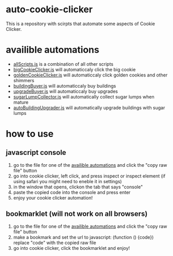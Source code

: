 # auto-cookie-clicker
This is a repository with scirpts that automate some aspects of Cookie Clicker.
# availible automations
- [allScripts.js](https://github.com/JoeydaGOAT-coder/auto-cookie-clicker/blob/main/plain-scripts/allScripts.js) is a combination of all other scripts
- [bigCookieClicker.js](https://github.com/JoeydaGOAT-coder/auto-cookie-clicker/blob/main/plain-scripts/bigCookieClicker.js) will automaticcaly click the big cookie
- [goldenCookieClicker.js](https://github.com/JoeydaGOAT-coder/auto-cookie-clicker/blob/main/plain-scripts/goldenCookieClicker.js) will automaticcaly click golden cookies and other shimmers
- [buildingBuyer.js](https://github.com/JoeydaGOAT-coder/auto-cookie-clicker/blob/main/plain-scripts/buildingBuyer.js) will automaticcaly buy buildings
- [upgradeBuyer.js](https://github.com/JoeydaGOAT-coder/auto-cookie-clicker/blob/main/plain-scripts/upgradeBuyer.js) will automaticcaly buy upgrades
- [sugarLumpCollector.js](https://github.com/JoeydaGOAT-coder/auto-cookie-clicker/blob/main/plain-scripts/sugarLumpCollector.js) will automatically collect sugar lumps when mature
- [autoBuildingUpgrader.js](https://github.com/JoeydaGOAT-coder/auto-cookie-clicker/blob/main/plain-scripts/autoBuildingUpgrader.js) will automatically upgrade buildings with sugar lumps
# how to use
## javascript console
1. go to the file for one of the [availible automations](#availible-automations) and click the "copy raw file" button
2. go into cookie clicker, left click, and press inspect or inspect element (if using safari you might need to eneble it in settings)
3. in the window that opens, clickon the tab that says "console"
4. paste the copied code into the console and press enter
5. enjoy your cookie clicker automation!
## bookmarklet (will not work on all browsers)
1. go to the file for one of the [availible automations](#availible-automations) and click the "copy raw file" button
2. make a bookmark and set the url to javascript: (function () {code}) replace "code" with the copied raw file
3. go into cookie clicker,  click the bookmarklet and enjoy!
